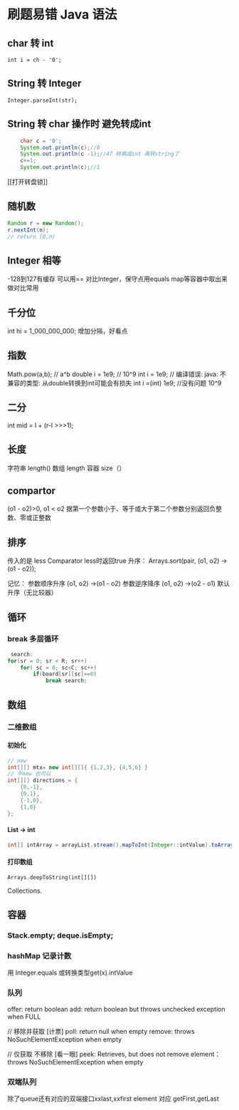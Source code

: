 # 刷题易错 Java 语法
## char  转 int
`int i = ch - '0';`
## String 转 Integer
`Integer.parseInt(str);`
## String 转 char 操作时 避免转成int
```java
    char c = '0';
    System.out.println(c);//0
    System.out.println(c -1);//47 转换成int 再转string了
    c+=1;
    System.out.println(c);//1
```
[[打开转盘锁]]

## 随机数
```java
Random r = new Random();
r.nextInt(n);
// return [0,n)
```
## Integer 相等
-128到127有缓存 可以用==
对比Integer，保守点用equals
map等容器中取出来做对比常用

## 千分位
int hi = 1_000_000_000;
增加分隔，好看点

## 指数 
Math.pow(a,b); // a^b
double i = 1e9; // 10^9
int i = 1e9; // 编译错误: java: 不兼容的类型: 从double转换到int可能会有损失
int i =(int) 1e9; //没有问题 10^9
## 二分
int mid = l + (r-l >>>1);

## 长度
字符串 length()
数组 length
容器 size（）

## compartor
(o1 - o2)>0, o1 < o2
据第一个参数小于、等于或大于第二个参数分别返回负整数、零或正整数
## 排序
传入的是 less Comparator less时返回true
升序： Arrays.sort(pair, (o1, o2) ->(o1 - o2));

记忆：
参数顺序升序 (o1, o2) ->(o1 - o2)
参数逆序降序 (o1, o2) ->(o2 - o1)
默认升序（无比较器）
## 循环
### break 多层循环
```java
 search: 
for(sr = 0; sr < R; sr++)
    for( sc = 0; sc<C; sc++)
        if(board[sr][sc]==0)
            break search;
```
## 数组
### 二维数组
#### 初始化
```java
// new
int[][] mtx= new int[][]{ {1,2,3}, {4,5,6} }
// 不new 也可以
int[][] directions = {
    {0,-1}, 
    {0,1}, 
    {-1,0}, 
    {1,0}
};

```
#### List<Integer> -> int
```java
int[] intArray = arrayList.stream().mapToInt(Integer::intValue).toArray();
```

#### 打印数组
`Arrays.deepToString(int[][])`

Collections.
## 容器
### Stack.empty; deque.isEmpty;
### hashMap 记录计数
用 Integer.equals 或转换类型get(x).intValue

### 队列
offer: return boolean
add:  return boolean but throws unchecked exception when FULL

// 移除并获取 [计票]
poll: return null when empty
remove: throws NoSuchElementException when empty

// 仅获取 不移除 [看一眼]
peek: Retrieves, but does not remove 
element：throws NoSuchElementException when empty

### 双端队列 
除了queue还有对应的双端接口xxlast,xxfirst
element 对应 getFirst,getLast